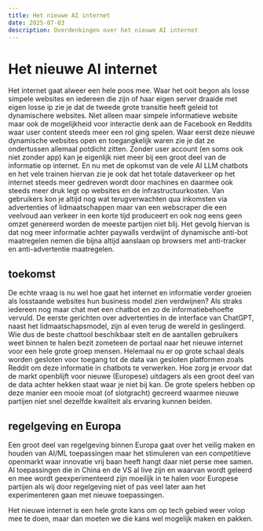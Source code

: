 ```yaml
---
title: Het nieuwe AI internet
date: 2025-07-03
description: Overdenkingen over het nieuwe AI internet
---
```


# Het nieuwe AI internet

Het internet gaat alweer een hele poos mee. Waar het ooit begon als losse simpele websites en iedereen die zijn of haar eigen server draaide met eigen losse ip zie je dat de tweede grote transitie heeft geleid tot dynamischere websites. Niet alleen maar simpele informatieve website maar ook de mogelijkheid voor interactie denk aan de Facebook en Reddits waar user content steeds meer een rol ging spelen. Waar eerst deze nieuwe dynamische websites open en toegangkelijk waren zie je dat ze ondertussen allemaal potdicht zitten. Zonder user account (en soms ook niet zonder app) kan je eigenlijk niet meer bij een groot deel van de informatie op internet. En nu met de opkomst van de vele AI LLM chatbots en het vele trainen hiervan zie je ook dat het totale dataverkeer op het internet steeds meer gedreven wordt door machines en daarmee ook steeds meer druk legt op websites en de infrastructuurkosten. Van gebruikers kon je altijd nog wat terugverwachten qua inkomsten via advertenties of lidmaatschappen maar van een webscraper die een veelvoud aan verkeer in een korte tijd produceert en ook nog eens geen omzet genereerd worden de meeste partijen niet blij. Het gevolg hiervan is dat nog meer informatie achter paywalls verdwijnt of dynamische anti-bot maatregelen nemen die bijna altijd aanslaan op browsers met anti-tracker en anti-advertentie maatregelen.

## toekomst

De echte vraag is nu wel hoe gaat het internet en informatie verder groeien als losstaande websites hun business model zien verdwijnen? Als straks iedereen nog maar chat met een chatbot en zo de informatiebehoefte vervuld. De eerste gerichten over advertenties in de interface van ChatGPT, naast het lidmaatschapsmodel, zijn al even terug de wereld in geslingerd. Wie dus de beste chattool beschikbaar stelt en de aantallen gebruikers weet binnen te halen bezit zometeen de portaal naar het nieuwe internet voor een hele grote groep mensen. Helemaal nu er op grote schaal deals worden gesloten voor toegang tot de data van gesloten platformen zoals Reddit om deze informatie in chatbots te verwerken. Hoe zorg je ervoor dat de markt openblijft voor nieuwe (Europese) uitdagers als een groot deel van de data achter hekken staat waar je niet bij kan. De grote spelers hebben op deze manier een mooie moat (of slotgracht) gecreerd waarmee nieuwe partijen niet snel dezelfde kwaliteit als ervaring kunnen beiden.

## regelgeving en Europa

Een groot deel van regelgeving binnen Europa gaat over het veilig maken en houden van AI/ML toepassingen maar het stimuleren van een competitieve openmarkt waar innovatie vrij baan heeft hangt daar niet perse mee samen. AI toepassingen die in China en de VS al live zijn en waarvan wordt geleerd en mee wordt geexperimenteerd zijn moeilijk in te halen voor Europese partijen als wij door regelgeving niet of pas veel later aan het experimenteren gaan met nieuwe toepassingen.

Het nieuwe internet is een hele grote kans om op tech gebied weer volop mee te doen, maar dan moeten we die kans wel mogelijk maken en pakken.
